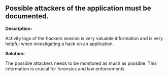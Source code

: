 
Possible attackers of the application must be documented.
-------

**Description:**

Activity logs of the hackers session is very valuable information and is very helpful when investigating a hack on an application.


**Solution:**

The possible attackers needs to be monitored as much as possible. This information is crucial for forensics and law enforcements.

	